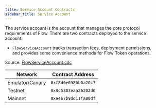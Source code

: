 ```yaml
---
title: Service Account Contracts
sidebar_title: Service Account
---
```


The service account is the account that manages the core protocol requirements of Flow.
There are two contracts deployed to the service account:

- `FlowServiceAccount` tracks transaction fees, deployment permissions, and provides 
some convenience methods for Flow Token operations.

Source: [FlowServiceAccount.cdc](https://github.com/onflow/flow-core-contracts/blob/master/contracts/FlowServiceAccount.cdc)

| Network         | Contract Address     |
| --------------- | -------------------- |
| Emulator/Canary | `0xf8d6e0586b0a20c7` |
| Testnet         | `0x8c5303eaa26202d6` |
| Mainnet         | `0xe467b9dd11fa00df` |
